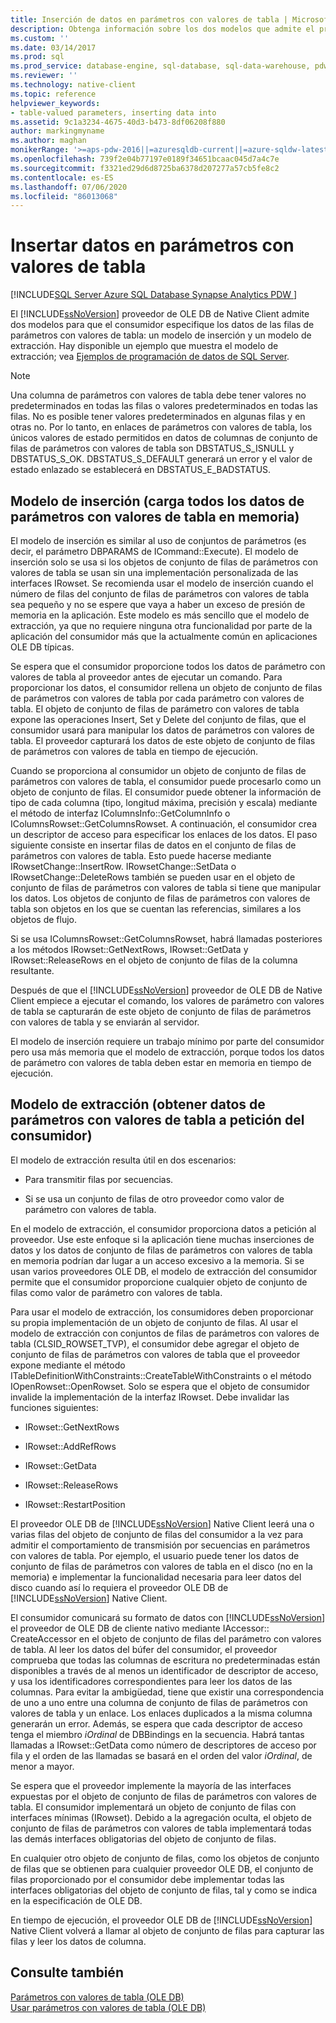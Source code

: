 ```yaml
---
title: Inserción de datos en parámetros con valores de tabla | Microsoft Docs
description: Obtenga información sobre los dos modelos que admite el proveedor de OLE DB de SQL Server Native Client para que el consumidor especifique los datos de las filas de parámetros con valores de tabla.
ms.custom: ''
ms.date: 03/14/2017
ms.prod: sql
ms.prod_service: database-engine, sql-database, sql-data-warehouse, pdw
ms.reviewer: ''
ms.technology: native-client
ms.topic: reference
helpviewer_keywords:
- table-valued parameters, inserting data into
ms.assetid: 9c1a3234-4675-40d3-b473-8df06208f880
author: markingmyname
ms.author: maghan
monikerRange: '>=aps-pdw-2016||=azuresqldb-current||=azure-sqldw-latest||>=sql-server-2016||=sqlallproducts-allversions||>=sql-server-linux-2017||=azuresqldb-mi-current'
ms.openlocfilehash: 739f2e04b77197e0189f34651bcaac045d7a4c7e
ms.sourcegitcommit: f3321ed29d6d8725ba6378d207277a57cb5fe8c2
ms.contentlocale: es-ES
ms.lasthandoff: 07/06/2020
ms.locfileid: "86013068"
---
```

# <a name="inserting-data-into-table-valued-parameters"></a>Insertar datos en parámetros con valores de tabla
[!INCLUDE[SQL Server Azure SQL Database Synapse Analytics PDW ](../../includes/applies-to-version/sql-asdb-asdbmi-asa-pdw.md)]

  El [!INCLUDE[ssNoVersion](../../includes/ssnoversion-md.md)] proveedor de OLE DB de Native Client admite dos modelos para que el consumidor especifique los datos de las filas de parámetros con valores de tabla: un modelo de inserción y un modelo de extracción. Hay disponible un ejemplo que muestra el modelo de extracción; vea [Ejemplos de programación de datos de SQL Server](https://msftdpprodsamples.codeplex.com/).  
  
> [!NOTE]  
>  Una columna de parámetros con valores de tabla debe tener valores no predeterminados en todas las filas o valores predeterminados en todas las filas. No es posible tener valores predeterminados en algunas filas y en otras no. Por lo tanto, en enlaces de parámetros con valores de tabla, los únicos valores de estado permitidos en datos de columnas de conjunto de filas de parámetros con valores de tabla son DBSTATUS_S_ISNULL y DBSTATUS_S_OK. DBSTATUS_S_DEFAULT generará un error y el valor de estado enlazado se establecerá en DBSTATUS_E_BADSTATUS.  
  
## <a name="push-model-loads-all-table-valued-paremeter-data-in-memory"></a>Modelo de inserción (carga todos los datos de parámetros con valores de tabla en memoria)  
 El modelo de inserción es similar al uso de conjuntos de parámetros (es decir, el parámetro DBPARAMS de ICommand::Execute). El modelo de inserción solo se usa si los objetos de conjunto de filas de parámetros con valores de tabla se usan sin una implementación personalizada de las interfaces IRowset. Se recomienda usar el modelo de inserción cuando el número de filas del conjunto de filas de parámetros con valores de tabla sea pequeño y no se espere que vaya a haber un exceso de presión de memoria en la aplicación. Este modelo es más sencillo que el modelo de extracción, ya que no requiere ninguna otra funcionalidad por parte de la aplicación del consumidor más que la actualmente común en aplicaciones OLE DB típicas.  
  
 Se espera que el consumidor proporcione todos los datos de parámetro con valores de tabla al proveedor antes de ejecutar un comando. Para proporcionar los datos, el consumidor rellena un objeto de conjunto de filas de parámetros con valores de tabla por cada parámetro con valores de tabla. El objeto de conjunto de filas de parámetro con valores de tabla expone las operaciones Insert, Set y Delete del conjunto de filas, que el consumidor usará para manipular los datos de parámetros con valores de tabla. El proveedor capturará los datos de este objeto de conjunto de filas de parámetros con valores de tabla en tiempo de ejecución.  
  
 Cuando se proporciona al consumidor un objeto de conjunto de filas de parámetros con valores de tabla, el consumidor puede procesarlo como un objeto de conjunto de filas. El consumidor puede obtener la información de tipo de cada columna (tipo, longitud máxima, precisión y escala) mediante el método de interfaz IColumnsInfo::GetColumnInfo o IColumnsRowset::GetColumnsRowset. A continuación, el consumidor crea un descriptor de acceso para especificar los enlaces de los datos. El paso siguiente consiste en insertar filas de datos en el conjunto de filas de parámetros con valores de tabla. Esto puede hacerse mediante IRowsetChange::InsertRow. IRowsetChange::SetData o IRowsetChange::DeleteRows también se pueden usar en el objeto de conjunto de filas de parámetros con valores de tabla si tiene que manipular los datos. Los objetos de conjunto de filas de parámetros con valores de tabla son objetos en los que se cuentan las referencias, similares a los objetos de flujo.  
  
 Si se usa IColumnsRowset::GetColumnsRowset, habrá llamadas posteriores a los métodos IRowset::GetNextRows, IRowset::GetData y IRowset::ReleaseRows en el objeto de conjunto de filas de la columna resultante.  
  
 Después de que el [!INCLUDE[ssNoVersion](../../includes/ssnoversion-md.md)] proveedor de OLE DB de Native Client empiece a ejecutar el comando, los valores de parámetro con valores de tabla se capturarán de este objeto de conjunto de filas de parámetros con valores de tabla y se enviarán al servidor.  
  
 El modelo de inserción requiere un trabajo mínimo por parte del consumidor pero usa más memoria que el modelo de extracción, porque todos los datos de parámetro con valores de tabla deben estar en memoria en tiempo de ejecución.  
  
## <a name="pull-model-obtaining-table-valued-parameter-data-on-demand-from-the-consumer"></a>Modelo de extracción (obtener datos de parámetros con valores de tabla a petición del consumidor)  
 El modelo de extracción resulta útil en dos escenarios:  
  
-   Para transmitir filas por secuencias.  
  
-   Si se usa un conjunto de filas de otro proveedor como valor de parámetro con valores de tabla.  
  
 En el modelo de extracción, el consumidor proporciona datos a petición al proveedor. Use este enfoque si la aplicación tiene muchas inserciones de datos y los datos de conjunto de filas de parámetros con valores de tabla en memoria podrían dar lugar a un acceso excesivo a la memoria. Si se usan varios proveedores OLE DB, el modelo de extracción del consumidor permite que el consumidor proporcione cualquier objeto de conjunto de filas como valor de parámetro con valores de tabla.  
  
 Para usar el modelo de extracción, los consumidores deben proporcionar su propia implementación de un objeto de conjunto de filas. Al usar el modelo de extracción con conjuntos de filas de parámetros con valores de tabla (CLSID_ROWSET_TVP), el consumidor debe agregar el objeto de conjunto de filas de parámetros con valores de tabla que el proveedor expone mediante el método ITableDefinitionWithConstraints::CreateTableWithConstraints o el método IOpenRowset::OpenRowset. Solo se espera que el objeto de consumidor invalide la implementación de la interfaz IRowset. Debe invalidar las funciones siguientes:  
  
-   IRowset::GetNextRows  
  
-   IRowset::AddRefRows  
  
-   IRowset::GetData  
  
-   IRowset::ReleaseRows  
  
-   IRowset::RestartPosition  
  
 El proveedor OLE DB de [!INCLUDE[ssNoVersion](../../includes/ssnoversion-md.md)] Native Client leerá una o varias filas del objeto de conjunto de filas del consumidor a la vez para admitir el comportamiento de transmisión por secuencias en parámetros con valores de tabla. Por ejemplo, el usuario puede tener los datos de conjunto de filas de parámetros con valores de tabla en el disco (no en la memoria) e implementar la funcionalidad necesaria para leer datos del disco cuando así lo requiera el proveedor OLE DB de [!INCLUDE[ssNoVersion](../../includes/ssnoversion-md.md)] Native Client.  
  
 El consumidor comunicará su formato de datos con [!INCLUDE[ssNoVersion](../../includes/ssnoversion-md.md)] el proveedor de OLE DB de cliente nativo mediante IAccessor:: CreateAccessor en el objeto de conjunto de filas del parámetro con valores de tabla. Al leer los datos del búfer del consumidor, el proveedor comprueba que todas las columnas de escritura no predeterminadas están disponibles a través de al menos un identificador de descriptor de acceso, y usa los identificadores correspondientes para leer los datos de las columnas. Para evitar la ambigüedad, tiene que existir una correspondencia de uno a uno entre una columna de conjunto de filas de parámetros con valores de tabla y un enlace. Los enlaces duplicados a la misma columna generarán un error. Además, se espera que cada descriptor de acceso tenga el miembro *iOrdinal* de DBBindings en la secuencia. Habrá tantas llamadas a IRowset::GetData como número de descriptores de acceso por fila y el orden de las llamadas se basará en el orden del valor *iOrdinal*, de menor a mayor.  
  
 Se espera que el proveedor implemente la mayoría de las interfaces expuestas por el objeto de conjunto de filas de parámetros con valores de tabla. El consumidor implementará un objeto de conjunto de filas con interfaces mínimas (IRowset). Debido a la agregación oculta, el objeto de conjunto de filas de parámetros con valores de tabla implementará todas las demás interfaces obligatorias del objeto de conjunto de filas.  
  
 En cualquier otro objeto de conjunto de filas, como los objetos de conjunto de filas que se obtienen para cualquier proveedor OLE DB, el conjunto de filas proporcionado por el consumidor debe implementar todas las interfaces obligatorias del objeto de conjunto de filas, tal y como se indica en la especificación de OLE DB.  
  
 En tiempo de ejecución, el proveedor OLE DB de [!INCLUDE[ssNoVersion](../../includes/ssnoversion-md.md)] Native Client volverá a llamar al objeto de conjunto de filas para capturar las filas y leer los datos de columna.  
  
## <a name="see-also"></a>Consulte también  
 [Parámetros con valores de tabla &#40;OLE DB&#41;](../../relational-databases/native-client-ole-db-table-valued-parameters/table-valued-parameters-ole-db.md)   
 [Usar parámetros con valores de tabla &#40;OLE DB&#41;](../../relational-databases/native-client-ole-db-how-to/use-table-valued-parameters-ole-db.md)  
  
  
